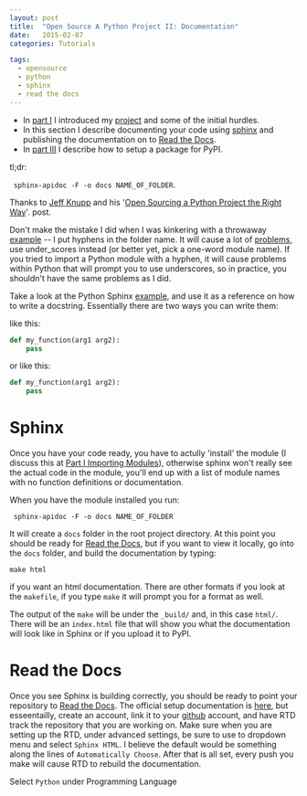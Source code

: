 ```yaml
---
layout: post
title:  "Open Source A Python Project II: Documentation"
date:   2015-02-07
categories: Tutorials

tags:
  - opensource
  - python
  - sphinx
  - read the docs
---
```


- In [part I]() I introduced my [project]() and some of the initial hurdles.
- In this section I describe documenting your code using [sphinx]() and
publishing the documentation on to [Read the Docs]().
- In [part III]() I describe how to setup a package for PyPI.

tl;dr:

` sphinx-apidoc -F -o docs NAME_OF_FOLDER`.

Thanks to [Jeff Knupp](http://www.jeffknupp.com/) and his
'[Open Sourcing a Python Project the Right Way](http://www.jeffknupp.com/blog/2013/08/16/open-sourcing-a-python-project-the-right-way/)'.
post.

Don't make the mistake I did when
I was kinkering with a throwaway [example]() -- I put hyphens in the folder
name.  It will cause a lot of [problems](), use under_scores instead (or
better yet, pick a one-word module name).
If you tried to import a Python module with a hyphen,
it will cause problems within Python that will prompt you to use underscores,
so in practice, you shouldn't have the same problems as I did.

Take a look at the Python Sphinx [example](), and use it as a reference
on how to write a docstring.  Essentially there are two ways you can write them:

like this:

```python
def my_function(arg1 arg2):
	pass
```

or like this:
```python
def my_function(arg1 arg2):
	pass
```

# Sphinx

Once you have your code ready, you have to actully 'install' the module (I
discuss this at [Part I Importing Modules]()), otherwise sphinx won't really
see the actual code in the module, you'll end up with a list of module names
with no function definitions or documentation.

When you have the module installed you run:

` sphinx-apidoc -F -o docs NAME_OF_FOLDER`

It will create a `docs` folder in the root project directory.  At this point
you should be ready for [Read the Docs](), but if you want to view it locally,
go into the `docs` folder, and build the documentation by typing:

`make html`

if you want an html documentation.  There are other formats if you look at the
`makefile`, if you type `make` it will prompt you for a format as well.

The output of the `make` will be under the `_build/` and, in this case `html/`.
There will be an `index.html` file that will show you what the documentation
will look like in Sphinx or if you upload it to PyPI.

# Read the Docs
Once you see Sphinx is building correctly, you should be ready to point your
repository to [Read the Docs]().  The official setup documentation is
[here](),
but esseentailly, create an account, link it to your
[github]() account,
and have RTD track the repository that you are working on.
Make sure when you are setting up the RTD, under advanced settings, be sure
to use to dropdown menu and select `Sphinx HTML`.  I believe the
default would be something along the lines of `Automatically Choose`.
After that is all set, every push you make will cause RTD to rebuild the
documentation.

Select `Python` under Programming Language
